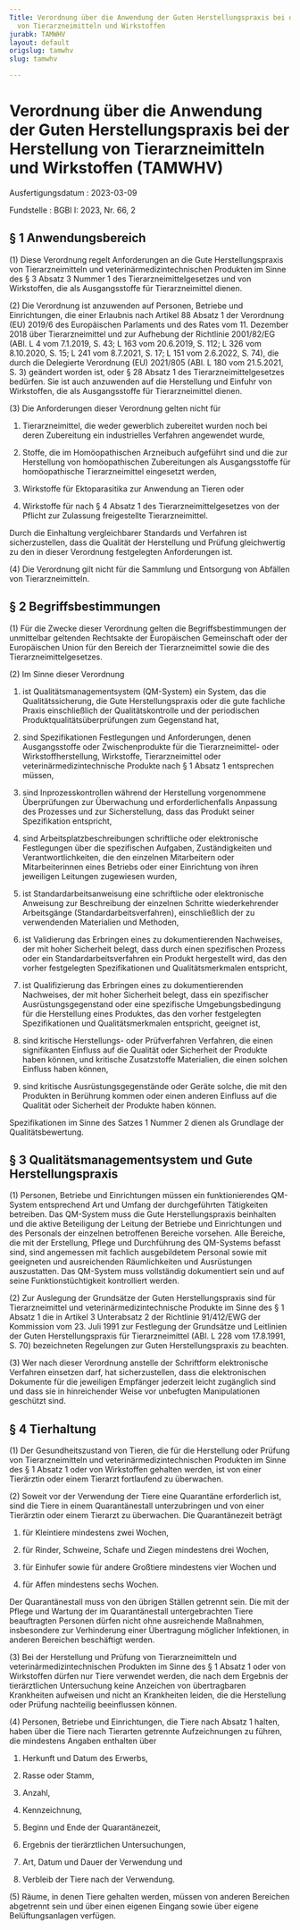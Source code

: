 ```yaml
---
Title: Verordnung über die Anwendung der Guten Herstellungspraxis bei der Herstellung
  von Tierarzneimitteln und Wirkstoffen
jurabk: TAMWHV
layout: default
origslug: tamwhv
slug: tamwhv

---
```


# Verordnung über die Anwendung der Guten Herstellungspraxis bei der Herstellung von Tierarzneimitteln und Wirkstoffen (TAMWHV)

Ausfertigungsdatum
:   2023-03-09

Fundstelle
:   BGBl I: 2023, Nr. 66, 2

[^F825513_01_BJNR0420C0023]:     Diese Verordnung dient zur Umsetzung der Richtlinie 91/412/EWG der Kommission vom 23. Juli 1991 zur Festlegung der Grundsätze und Leitlinien der Guten Herstellungspraxis für Tierarzneimittel (ABl. L 228 vom 17.8.1991, S. 70).


## § 1 Anwendungsbereich

(1) Diese Verordnung regelt Anforderungen an die Gute Herstellungspraxis von Tierarzneimitteln und veterinärmedizintechnischen Produkten im Sinne des § 3 Absatz 3 Nummer 1 des Tierarzneimittelgesetzes und von Wirkstoffen, die als Ausgangsstoffe für Tierarzneimittel dienen.

(2) Die Verordnung ist anzuwenden auf Personen, Betriebe und Einrichtungen, die einer Erlaubnis nach Artikel 88 Absatz 1 der Verordnung (EU) 2019/6 des Europäischen Parlaments und des Rates vom 11. Dezember 2018 über Tierarzneimittel und zur Aufhebung der Richtlinie 2001/82/EG (ABl. L 4 vom 7.1.2019, S. 43; L 163 vom 20.6.2019, S. 112; L 326 vom 8.10.2020, S. 15; L 241 vom 8.7.2021, S. 17; L 151 vom 2.6.2022, S. 74), die durch die Delegierte Verordnung (EU) 2021/805 (ABl. L 180 vom 21.5.2021, S. 3) geändert worden ist, oder § 28 Absatz 1 des Tierarzneimittelgesetzes bedürfen. Sie ist auch anzuwenden auf die Herstellung und Einfuhr von Wirkstoffen, die als Ausgangsstoffe für Tierarzneimittel dienen.

(3) Die Anforderungen dieser Verordnung gelten nicht für

1.  Tierarzneimittel, die weder gewerblich zubereitet wurden noch bei deren Zubereitung ein industrielles Verfahren angewendet wurde,


2.  Stoffe, die im Homöopathischen Arzneibuch aufgeführt sind und die zur Herstellung von homöopathischen Zubereitungen als Ausgangsstoffe für homöopathische Tierarzneimittel eingesetzt werden,


3.  Wirkstoffe für Ektoparasitika zur Anwendung an Tieren oder


4.  Wirkstoffe für nach § 4 Absatz 1 des Tierarzneimittelgesetzes von der Pflicht zur Zulassung freigestellte Tierarzneimittel.



Durch die Einhaltung vergleichbarer Standards und Verfahren ist sicherzustellen, dass die Qualität der Herstellung und Prüfung gleichwertig zu den in dieser Verordnung festgelegten Anforderungen ist.

(4) Die Verordnung gilt nicht für die Sammlung und Entsorgung von Abfällen von Tierarzneimitteln.


## § 2 Begriffsbestimmungen

(1) Für die Zwecke dieser Verordnung gelten die Begriffsbestimmungen der unmittelbar geltenden Rechtsakte der Europäischen Gemeinschaft oder der Europäischen Union für den Bereich der Tierarzneimittel sowie die des Tierarzneimittelgesetzes.

(2) Im Sinne dieser Verordnung

1.  ist Qualitätsmanagementsystem (QM-System) ein System, das die Qualitätssicherung, die Gute Herstellungspraxis oder die gute fachliche Praxis einschließlich der Qualitätskontrolle und der periodischen Produktqualitätsüberprüfungen zum Gegenstand hat,


2.  sind Spezifikationen Festlegungen und Anforderungen, denen Ausgangsstoffe oder Zwischenprodukte für die Tierarzneimittel- oder Wirkstoffherstellung, Wirkstoffe, Tierarzneimittel oder veterinärmedizintechnische Produkte nach § 1 Absatz 1 entsprechen müssen,


3.  sind Inprozesskontrollen während der Herstellung vorgenommene Überprüfungen zur Überwachung und erforderlichenfalls Anpassung des Prozesses und zur Sicherstellung, dass das Produkt seiner Spezifikation entspricht,


4.  sind Arbeitsplatzbeschreibungen schriftliche oder elektronische Festlegungen über die spezifischen Aufgaben, Zuständigkeiten und Verantwortlichkeiten, die den einzelnen Mitarbeitern oder Mitarbeiterinnen eines Betriebs oder einer Einrichtung von ihren jeweiligen Leitungen zugewiesen wurden,


5.  ist Standardarbeitsanweisung eine schriftliche oder elektronische Anweisung zur Beschreibung der einzelnen Schritte wiederkehrender Arbeitsgänge (Standardarbeitsverfahren), einschließlich der zu verwendenden Materialien und Methoden,


6.  ist Validierung das Erbringen eines zu dokumentierenden Nachweises, der mit hoher Sicherheit belegt, dass durch einen spezifischen Prozess oder ein Standardarbeitsverfahren ein Produkt hergestellt wird, das den vorher festgelegten Spezifikationen und Qualitätsmerkmalen entspricht,


7.  ist Qualifizierung das Erbringen eines zu dokumentierenden Nachweises, der mit hoher Sicherheit belegt, dass ein spezifischer Ausrüstungsgegenstand oder eine spezifische Umgebungsbedingung für die Herstellung eines Produktes, das den vorher festgelegten Spezifikationen und Qualitätsmerkmalen entspricht, geeignet ist,


8.  sind kritische Herstellungs- oder Prüfverfahren Verfahren, die einen signifikanten Einfluss auf die Qualität oder Sicherheit der Produkte haben können, und kritische Zusatzstoffe Materialien, die einen solchen Einfluss haben können,


9.  sind kritische Ausrüstungsgegenstände oder Geräte solche, die mit den Produkten in Berührung kommen oder einen anderen Einfluss auf die Qualität oder Sicherheit der Produkte haben können.



Spezifikationen im Sinne des Satzes 1 Nummer 2 dienen als Grundlage der Qualitätsbewertung.


## § 3 Qualitätsmanagementsystem und Gute Herstellungspraxis

(1) Personen, Betriebe und Einrichtungen müssen ein funktionierendes QM-System entsprechend Art und Umfang der durchgeführten Tätigkeiten betreiben. Das QM-System muss die Gute Herstellungspraxis beinhalten und die aktive Beteiligung der Leitung der Betriebe und Einrichtungen und des Personals der einzelnen betroffenen Bereiche vorsehen. Alle Bereiche, die mit der Erstellung, Pflege und Durchführung des QM-Systems befasst sind, sind angemessen mit fachlich ausgebildetem Personal sowie mit geeigneten und ausreichenden Räumlichkeiten und Ausrüstungen auszustatten. Das QM-System muss vollständig dokumentiert sein und auf seine Funktionstüchtigkeit kontrolliert werden.

(2) Zur Auslegung der Grundsätze der Guten Herstellungspraxis sind für Tierarzneimittel und veterinärmedizintechnische Produkte im Sinne des § 1 Absatz 1 die in Artikel 3 Unterabsatz 2 der Richtlinie 91/412/EWG der Kommission vom 23. Juli 1991 zur Festlegung der Grundsätze und Leitlinien der Guten Herstellungspraxis für Tierarzneimittel (ABl. L 228 vom 17.8.1991, S. 70) bezeichneten Regelungen zur Guten Herstellungspraxis zu beachten.

(3) Wer nach dieser Verordnung anstelle der Schriftform elektronische Verfahren einsetzen darf, hat sicherzustellen, dass die elektronischen Dokumente für die jeweiligen Empfänger jederzeit leicht zugänglich sind und dass sie in hinreichender Weise vor unbefugten Manipulationen geschützt sind.


## § 4 Tierhaltung

(1) Der Gesundheitszustand von Tieren, die für die Herstellung oder Prüfung von Tierarzneimitteln und veterinärmedizintechnischen Produkten im Sinne des § 1 Absatz 1 oder von Wirkstoffen gehalten werden, ist von einer Tierärztin oder einem Tierarzt fortlaufend zu überwachen.

(2) Soweit vor der Verwendung der Tiere eine Quarantäne erforderlich ist, sind die Tiere in einem Quarantänestall unterzubringen und von einer Tierärztin oder einem Tierarzt zu überwachen. Die Quarantänezeit beträgt

1.  für Kleintiere mindestens zwei Wochen,


2.  für Rinder, Schweine, Schafe und Ziegen mindestens drei Wochen,


3.  für Einhufer sowie für andere Großtiere mindestens vier Wochen und


4.  für Affen mindestens sechs Wochen.



Der Quarantänestall muss von den übrigen Ställen getrennt sein. Die mit der Pflege und Wartung der im Quarantänestall untergebrachten Tiere beauftragten Personen dürfen nicht ohne ausreichende Maßnahmen, insbesondere zur Verhinderung einer Übertragung möglicher Infektionen, in anderen Bereichen beschäftigt werden.

(3) Bei der Herstellung und Prüfung von Tierarzneimitteln und veterinärmedizintechnischen Produkten im Sinne des § 1 Absatz 1 oder von Wirkstoffen dürfen nur Tiere verwendet werden, die nach dem Ergebnis der tierärztlichen Untersuchung keine Anzeichen von übertragbaren Krankheiten aufweisen und nicht an Krankheiten leiden, die die Herstellung oder Prüfung nachteilig beeinflussen können.

(4) Personen, Betriebe und Einrichtungen, die Tiere nach Absatz 1 halten, haben über die Tiere nach Tierarten getrennte Aufzeichnungen zu führen, die mindestens Angaben enthalten über

1.  Herkunft und Datum des Erwerbs,


2.  Rasse oder Stamm,


3.  Anzahl,


4.  Kennzeichnung,


5.  Beginn und Ende der Quarantänezeit,


6.  Ergebnis der tierärztlichen Untersuchungen,


7.  Art, Datum und Dauer der Verwendung und


8.  Verbleib der Tiere nach der Verwendung.




(5) Räume, in denen Tiere gehalten werden, müssen von anderen Bereichen abgetrennt sein und über einen eigenen Eingang sowie über eigene Belüftungsanlagen verfügen.

